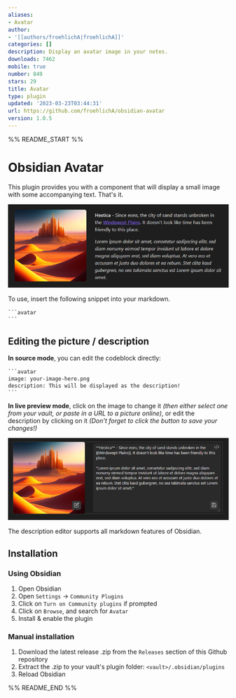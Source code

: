 ```yaml
---
aliases:
- Avatar
author:
- '[[authors/froehlichA|froehlichA]]'
categories: []
description: Display an avatar image in your notes.
downloads: 7462
mobile: true
number: 849
stars: 29
title: Avatar
type: plugin
updated: '2023-03-23T03:44:31'
url: https://github.com/froehlichA/obsidian-avatar
version: 1.0.5
---
```


%% README_START %%

# Obsidian Avatar

This plugin provides you with a component that will display a small image with some accompanying text. That's it.

![Preview Mode](https://raw.githubusercontent.com/froehlichA/obsidian-avatar/HEAD/docs/avatar_preview.PNG)

To use, insert the following snippet into your markdown.

````
```avatar
```
````

## Editing the picture / description

**In source mode**, you can edit the codeblock directly:

````
```avatar
image: your-image-here.png
description: This will be displayed as the description!
```
````

**In live preview mode**, click on the image to change it *(then either select one from your vault, or paste in a URL to a picture online)*, or edit the description by clicking on it *(Don't forget to click the button to save your changes!)*

![Edit Mode](https://raw.githubusercontent.com/froehlichA/obsidian-avatar/HEAD/docs/avatar_edit.PNG)

The description editor supports all markdown features of Obsidian.

## Installation

### Using Obsidian

1. Open Obsidian
2. Open `Settings` -> `Community Plugins`
3. Click on `Turn on Community plugins` if prompted
4. Click on `Browse`, and search for `Avatar`
6. Install & enable the plugin

### Manual installation

1. Download the latest release .zip from the `Releases` section of this Github repository
2. Extract the .zip to your vault's plugin folder: `<vault>/.obsidian/plugins`
3. Reload Obsidian


%% README_END %%